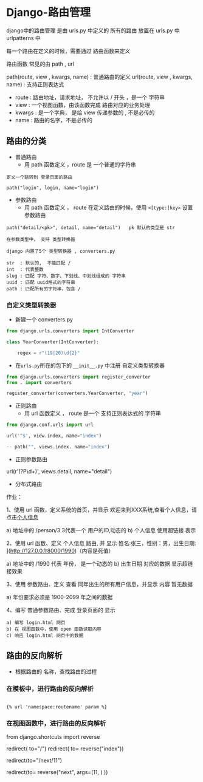 # Django-路由管理 

django中的路由管理 是由 urls.py 中定义的 
所有的路由 放置在 urls.py 中 urlpatterns 中 

每一个路由在定义的时候，需要通过 路由函数来定义 

路由函数 常见的由  path ,  url 

path(route,  view , kwargs,  name) : 普通路由的定义
url(route,  view , kwargs,  name)  : 支持正则表达式

- route : 路由地址，请求地址， 不允许以  / 开头 ，是一个  字符串 
- view   : 一个视图函数，由该函数完成 路由对应的业务处理
- kwargs : 是一个字典， 是给 view 传递参数的 , 不是必传的
- name   : 路由的名字，不是必传的


## 路由的分类 

- 普通路由 
   - 用 path 函数定义 ，route 是 一个普通的字符串

```django
定义一个跳转到 登录页面的路由 

path("login", login, name="login")

```

- 参数路由 
   - 用 path 函数定义 ， route 在定义路由的时候，使用 `<[type:]key>` 设置 参数路由 

```
path("detail/<pk>", detail, name="detail")   pk 默认的类型是 str

在参数类型中， 支持 类型转换器

django 内置了5个 类型转换器 , converters.py

str  : 默认的,  不能匹配 /
int  : 代表整数
slug : 匹配 字符、数字、下划线、中划线组成的 字符串
uuid : 匹配 uuid格式的字符串
path : 匹配所有的字符串，包含 /
```

### 自定义类型转换器

- 新建一个 converters.py 

```python
from django.urls.converters import IntConverter

class YearConverter(IntConverter):

    regex = r"(19|20)\d{2}"

```

- 在`urls.py`所在的包下的 `__init__.py` 中注册 自定义类型转换器

```python
from django.urls.converters import register_converter
from . import converters

register_converter(converters.YearConverter, "year")
```

- 正则路由
   - 用 url 函数定义 ， route 是一个 支持正则表达式的 字符串

```python
from django.conf.urls import url

url('^$', view.index, name="index")

-- path("", views.index. name="index")

```

- 正则参数路由

url(r'(?P<pk>\d+)', views.detail, name="detail")

- 分布式路由





作业：

1、使用 url 函数，定义系统的首页，并显示 欢迎来到XXX系统,查看个人信息，请点击[个人信息](http://127.0.0.1:8000/person/3)

   a) 地址中的 /person/3  3代表一个 用户的ID,动态的
   b) 个人信息 使用超链接 表示

2、使用 url 函数、定义 个人信息 路由, 并 显示 姓名:张三，性别：男，出生日期: ](http://127.0.0.1:8000/1990)（内容是死值）

   a) 地址中的 /1990 代表 年份， 是一个动态的
   b) 出生日期 对应的数据 显示超链接效果
	
3、使用 参数路由、定义 查看 同年出生的所有用户信息，并显示 内容  暂无数据

   a) 年份要求必须是 1900-2099 年之间的数据 

4、编写 普通参数路由、完成 登录页面的 显示 
	
	a) 编写 login.html 网页
	b) 在 视图函数中，使用 open 函数读取内容
	c) 响应 login.html 网页中的数据



## 路由的反向解析

- 根据路由的 名称，查找路由的过程 

### 在模板中，进行路由的反向解析

```

{% url 'namespace:routename' param %}

```

### 在视图函数中，进行路由的反向解析

from django.shortcuts import reverse


redirect( to="/")
redirect( to= reverse("index"))


redirect(to="/next/11")

redirect(to= reverse("next", args=(11, ) ))